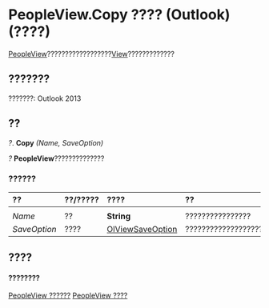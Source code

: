 
# PeopleView.Copy ???? (Outlook)(????)
[PeopleView](7b569709-5da8-a950-a0fb-9d64b520a21b.md)??????????????????[View](41c8d149-9912-1685-4c8b-3c849cc6f1ed.md)?????????????

## ???????

???????: Outlook 2013


## ??

 _?_. **Copy** _(Name,_ _SaveOption)_

 _?_ **PeopleView**??????????????


### ??????



|**??**|**??/?????**|**????**|**??**|
|:-----|:-----|:-----|:-----|
|||||
| _Name_|??|**String**|????????????????|
| _SaveOption_|????|[OlViewSaveOption](c08bab4d-ecdd-a2ac-1cdc-fa910f9585e0.md)|?????????????????????|

## ????


#### ????????


[PeopleView ??????](7b569709-5da8-a950-a0fb-9d64b520a21b.md)
[PeopleView ????](http://msdn.microsoft.com/library/87b0295a-ab7d-28dd-cdf8-7e4331c3b802%28Office.15%29.aspx)